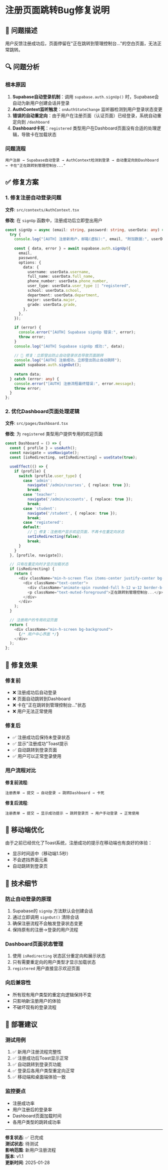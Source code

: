 # 注册页面跳转Bug修复说明

## 🐛 问题描述

用户反馈注册成功后，页面停留在"正在跳转到管理控制台..."的空白页面，无法正常跳转。

## 🔍 问题分析

### 根本原因
1. **Supabase自动登录机制**：调用 `supabase.auth.signUp()` 时，Supabase会自动为新用户创建会话并登录
2. **AuthContext监听触发**：`onAuthStateChange` 监听器检测到用户登录状态变更
3. **错误的自动重定向**：由于用户在注册页面（认证页面）已经登录，系统自动重定向到 `/dashboard`
4. **Dashboard卡死**：`registered` 类型用户在Dashboard页面没有合适的处理逻辑，导致卡在加载状态

### 问题流程
```
用户注册 → Supabase自动登录 → AuthContext检测到登录 → 自动重定向到Dashboard → 卡在"正在跳转到管理控制台..."
```

## ✅ 修复方案

### 1. 修复注册自动登录问题

**文件**: `src/contexts/AuthContext.tsx`

**修改**: 在 `signUp` 函数中，注册成功后立即登出用户

```typescript
const signUp = async (email: string, password: string, userData: any) => {
  try {
    console.log("[AUTH] 注册新用户，邮箱(虚拟):", email, "附加数据:", userData);
    
    const { data, error } = await supabase.auth.signUp({
      email,
      password,
      options: {
        data: {
          username: userData.username,
          full_name: userData.full_name,
          phone_number: userData.phone_number,
          user_type: userData.user_type || "registered",
          school: userData.school,
          department: userData.department,
          major: userData.major,
          grade: userData.grade,
        },
      },
    });

    if (error) {
      console.error("[AUTH] Supabase signUp 错误:", error);
      throw error;
    }
    console.log("[AUTH] Supabase signUp 成功:", data);
    
    // 🔧 修复：立即登出防止自动登录状态导致页面跳转
    console.log("[AUTH] 注册成功，立即登出防止自动跳转");
    await supabase.auth.signOut();
    
    return data;
  } catch (error: any) {
    console.error("[AUTH] 注册流程最终错误:", error.message);
    throw error;
  }
};
```

### 2. 优化Dashboard页面处理逻辑

**文件**: `src/pages/Dashboard.tsx`

**修改**: 为 `registered` 类型用户提供专用的欢迎页面

```typescript
const Dashboard = () => {
  const { profile } = useAuth();
  const navigate = useNavigate();
  const [isRedirecting, setIsRedirecting] = useState(true);

  useEffect(() => {
    if (profile) {
      switch (profile.user_type) {
        case 'admin':
          navigate('/admin/courses', { replace: true });
          break;
        case 'teacher':
          navigate('/admin/accounts', { replace: true });
          break;
        case 'student':
          navigate('/student', { replace: true });
          break;
        case 'registered':
        default:
          // 🔧 修复：注册用户显示欢迎页面，不再卡在重定向状态
          setIsRedirecting(false);
          break;
      }
    }
  }, [profile, navigate]);

  // 只有在重定向时才显示加载状态
  if (isRedirecting) {
    return (
      <div className="min-h-screen flex items-center justify-center bg-background">
        <div className="text-center">
          <div className="animate-spin rounded-full h-12 w-12 border-b-2 border-primary mx-auto mb-4"></div>
          <p className="text-muted-foreground">正在跳转到管理控制台...</p>
        </div>
      </div>
    );
  }

  // 注册用户的专用欢迎页面
  return (
    <div className="min-h-screen bg-background">
      {/* 用户中心界面 */}
    </div>
  );
};
```

## 🎯 修复效果

### 修复前
- ❌ 注册成功后自动登录
- ❌ 页面自动跳转到Dashboard
- ❌ 卡在"正在跳转到管理控制台..."状态
- ❌ 用户无法正常使用

### 修复后
- ✅ 注册成功后保持未登录状态
- ✅ 显示"注册成功"Toast提示
- ✅ 自动跳转到登录页面
- ✅ 用户可以正常登录使用

### 用户流程对比

**修复前流程**:
```
注册表单 → 提交 → 自动登录 → 跳转Dashboard → 卡死
```

**修复后流程**:
```
注册表单 → 提交 → 显示成功提示 → 跳转登录页 → 用户手动登录 → 正常使用
```

## 📱 移动端优化

由于之前已经优化了Toast系统，注册成功的提示在移动端也有良好的体验：

- 显示时间适中（移动端1.5秒）
- 不会遮挡界面元素
- 自动跳转到登录页

## 🔧 技术细节

### 防止自动登录的原理
1. Supabase的 `signUp` 方法默认会创建会话
2. 通过立即调用 `signOut()` 清除会话
3. 确保注册流程不会触发登录状态变更
4. 保持原有的注册→登录的用户流程

### Dashboard页面状态管理
1. 使用 `isRedirecting` 状态区分重定向和展示状态
2. 只有需要重定向的用户类型才显示加载状态
3. `registered` 用户直接显示欢迎页面

### 向后兼容性
- 所有现有用户类型的重定向逻辑保持不变
- 只影响新注册用户的体验
- 不破坏现有的登录流程

## 🚀 部署建议

### 测试用例
1. ✅ 新用户注册流程完整性
2. ✅ 注册成功后Toast显示正常
3. ✅ 自动跳转到登录页功能
4. ✅ 登录后各用户类型重定向正常
5. ✅ 移动端和桌面端体验一致

### 监控要点
- 注册成功率
- 用户注册后的登录率
- Dashboard页面加载时间
- 各用户类型的跳转成功率

---

**修复状态**: ✅ 已完成  
**测试状态**: 待测试  
**影响范围**: 新用户注册流程  
**版本**: v1.1  
**更新时间**: 2025-01-28 
